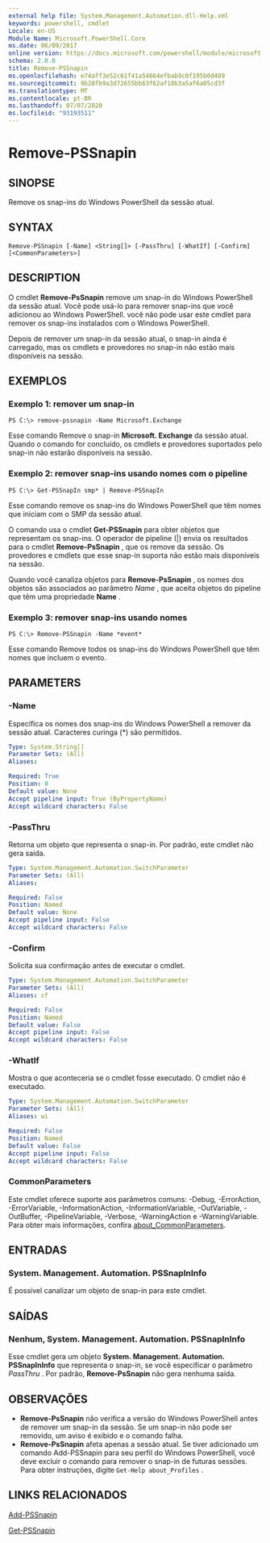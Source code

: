 ```yaml
---
external help file: System.Management.Automation.dll-Help.xml
keywords: powershell, cmdlet
Locale: en-US
Module Name: Microsoft.PowerShell.Core
ms.date: 06/09/2017
online version: https://docs.microsoft.com/powershell/module/microsoft.powershell.core/remove-pssnapin?view=powershell-5.1&WT.mc_id=ps-gethelp
schema: 2.0.0
title: Remove-PSSnapin
ms.openlocfilehash: e74aff3e52c61f41a54664efbab9c0f195b0d409
ms.sourcegitcommit: 9b28fb9a3d72655bb63f62af18b3a5af6a05cd3f
ms.translationtype: MT
ms.contentlocale: pt-BR
ms.lasthandoff: 07/07/2020
ms.locfileid: "93193511"
---
```

# Remove-PSSnapin

## SINOPSE
Remove os snap-ins do Windows PowerShell da sessão atual.

## SYNTAX

```
Remove-PSSnapin [-Name] <String[]> [-PassThru] [-WhatIf] [-Confirm] [<CommonParameters>]
```

## DESCRIPTION
O cmdlet **Remove-PsSnapin** remove um snap-in do Windows PowerShell da sessão atual.
Você pode usá-lo para remover snap-ins que você adicionou ao Windows PowerShell. você não pode usar este cmdlet para remover os snap-ins instalados com o Windows PowerShell.

Depois de remover um snap-in da sessão atual, o snap-in ainda é carregado, mas os cmdlets e provedores no snap-in não estão mais disponíveis na sessão.

## EXEMPLOS

### Exemplo 1: remover um snap-in

```
PS C:\> remove-pssnapin -Name Microsoft.Exchange
```

Esse comando Remove o snap-in **Microsoft. Exchange** da sessão atual.
Quando o comando for concluído, os cmdlets e provedores suportados pelo snap-in não estarão disponíveis na sessão.

### Exemplo 2: remover snap-ins usando nomes com o pipeline

```
PS C:\> Get-PSSnapIn smp* | Remove-PSSnapIn
```

Esse comando remove os snap-ins do Windows PowerShell que têm nomes que iniciam com o SMP da sessão atual.

O comando usa o cmdlet **Get-PSSnapin** para obter objetos que representam os snap-ins. O operador de pipeline (|) envia os resultados para o cmdlet **Remove-PsSnapin** , que os remove da sessão.
Os provedores e cmdlets que esse snap-in suporta não estão mais disponíveis na sessão.

Quando você canaliza objetos para **Remove-PsSnapin** , os nomes dos objetos são associados ao parâmetro *Name* , que aceita objetos do pipeline que têm uma propriedade **Name** .

### Exemplo 3: remover snap-ins usando nomes

```
PS C:\> Remove-PSSnapin -Name *event*
```

Esse comando Remove todos os snap-ins do Windows PowerShell que têm nomes que incluem o evento.

## PARAMETERS

### -Name
Especifica os nomes dos snap-ins do Windows PowerShell a remover da sessão atual.
Caracteres curinga (*) são permitidos.

```yaml
Type: System.String[]
Parameter Sets: (All)
Aliases:

Required: True
Position: 0
Default value: None
Accept pipeline input: True (ByPropertyName)
Accept wildcard characters: False
```

### -PassThru
Retorna um objeto que representa o snap-in.
Por padrão, este cmdlet não gera saída.

```yaml
Type: System.Management.Automation.SwitchParameter
Parameter Sets: (All)
Aliases:

Required: False
Position: Named
Default value: None
Accept pipeline input: False
Accept wildcard characters: False
```

### -Confirm
Solicita sua confirmação antes de executar o cmdlet.

```yaml
Type: System.Management.Automation.SwitchParameter
Parameter Sets: (All)
Aliases: cf

Required: False
Position: Named
Default value: False
Accept pipeline input: False
Accept wildcard characters: False
```

### -WhatIf
Mostra o que aconteceria se o cmdlet fosse executado.
O cmdlet não é executado.

```yaml
Type: System.Management.Automation.SwitchParameter
Parameter Sets: (All)
Aliases: wi

Required: False
Position: Named
Default value: False
Accept pipeline input: False
Accept wildcard characters: False
```

### CommonParameters
Este cmdlet oferece suporte aos parâmetros comuns: -Debug, -ErrorAction, -ErrorVariable, -InformationAction, -InformationVariable, -OutVariable, -OutBuffer, -PipelineVariable, -Verbose, -WarningAction e -WarningVariable. Para obter mais informações, confira [about_CommonParameters](https://go.microsoft.com/fwlink/?LinkID=113216).

## ENTRADAS

### System. Management. Automation. PSSnapInInfo
É possível canalizar um objeto de snap-in para este cmdlet.

## SAÍDAS

### Nenhum, System. Management. Automation. PSSnapInInfo
Esse cmdlet gera um objeto **System. Management. Automation. PSSnapInInfo** que representa o snap-in, se você especificar o parâmetro *PassThru* .
Por padrão, **Remove-PsSnapin** não gera nenhuma saída.

## OBSERVAÇÕES

* **Remove-PsSnapin** não verifica a versão do Windows PowerShell antes de remover um snap-in da sessão. Se um snap-in não pode ser removido, um aviso é exibido e o comando falha.
* **Remove-PsSnapin** afeta apenas a sessão atual. Se tiver adicionado um comando Add-PSSnapin para seu perfil do Windows PowerShell, você deve excluir o comando para remover o snap-in de futuras sessões. Para obter instruções, digite `Get-Help about_Profiles` .

## LINKS RELACIONADOS

[Add-PSSnapin](Add-PSSnapin.md)

[Get-PSSnapin](Get-PSSnapin.md)
